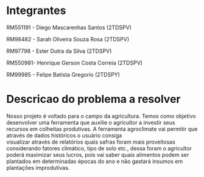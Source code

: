 # Integrantes
 
RM551191 - Diego Mascarenhas Santos (2TDSPV)
 
RM98482 - Sarah Oliveira Souza Rosa (2TDSPV)
 
RM97798 - Ester Dutra da Silva  (2TDSPV)
 
RM550981- Henrique Gerson Costa Correia (2TDSPV)
 
RM99985 - Felipe Batista Gregorio (2TDSPY)
 
 
# Descricao do problema a resolver
 
Nosso projeto é voltado para o campo da agricultura. Temos como objetivo desenvolver
uma ferramenta que auxilie o agricultor a investir seus recursos em colheitas produtivas.
A ferramenta agroclimate vai permitir que através de dados históricos o usuário consiga  
visualizar através de relatórios quais safras foram mais proveitosas considerando fatores
climático, tipo de solo etc., dessa foram o agricultor poderá maximizar seus lucros, pois vai
saber quais alimentos podem ser plantados em determinadas épocas do ano e não gastará
insumos em plantações improdutivas.
